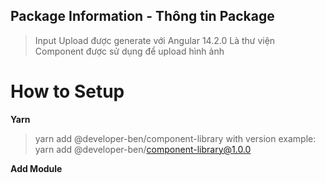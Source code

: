 ## Package Information - Thông tin Package 
> Input Upload được generate với Angular 14.2.0
> Là thư viện Component được sử dụng để upload hình ảnh
 
# How to Setup 


**Yarn**
> yarn add @developer-ben/component-library
with version
>example: yarn add @developer-ben/component-library@1.0.0

**Add Module**
>

